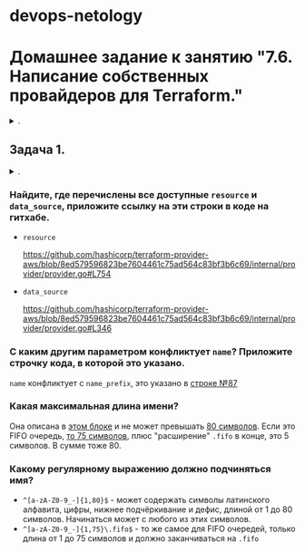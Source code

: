 devops-netology
===============

# Домашнее задание к занятию "7.6. Написание собственных провайдеров для Terraform."

<details><summary>.</summary>

> Бывает, что 
> * общедоступная документация по терраформ ресурсам не всегда достоверна,
> * в документации не хватает каких-нибудь правил валидации или неточно описаны параметры,
> * понадобиться использовать провайдер без официальной документации,
> * может возникнуть необходимость написать свой провайдер для системы используемой в ваших проектах.   

</details>  

## Задача 1. 

<details><summary>.</summary>

> Давайте потренируемся читать исходный код AWS провайдера, который можно склонировать от сюда: 
> [https://github.com/hashicorp/terraform-provider-aws.git](https://github.com/hashicorp/terraform-provider-aws.git).
> Просто найдите нужные ресурсы в исходном коде и ответы на вопросы станут понятны.  
> 
> 1. Найдите, где перечислены все доступные `resource` и `data_source`, приложите ссылку на эти строки в коде на гитхабе.   
> 1. Для создания очереди сообщений SQS используется ресурс `aws_sqs_queue` у которого есть параметр `name`. 
>     * С каким другим параметром конфликтует `name`? Приложите строчку кода, в которой это указано.
>     * Какая максимальная длина имени? 
>     * Какому регулярному выражению должно подчиняться имя? 

</details>  

### Найдите, где перечислены все доступные `resource` и `data_source`, приложите ссылку на эти строки в коде на гитхабе. 

  * `resource`
    
    https://github.com/hashicorp/terraform-provider-aws/blob/8ed579596823be7604461c75ad564c83bf3b6c69/internal/provider/provider.go#L754

  * `data_source`
    
    https://github.com/hashicorp/terraform-provider-aws/blob/8ed579596823be7604461c75ad564c83bf3b6c69/internal/provider/provider.go#L346

### С каким другим параметром конфликтует `name`? Приложите строчку кода, в которой это указано.

`name` конфликтует с `name_prefix`, это указано в [строке №87](https://github.com/hashicorp/terraform-provider-aws/blob/8ed579596823be7604461c75ad564c83bf3b6c69/internal/service/sqs/queue.go#L87)

### Какая максимальная длина имени? 

Она описана в [этом блоке](https://github.com/hashicorp/terraform-provider-aws/blob/8ed579596823be7604461c75ad564c83bf3b6c69/internal/service/sqs/queue.go#L424) и не может превышать [80 символов](https://github.com/hashicorp/terraform-provider-aws/blob/8ed579596823be7604461c75ad564c83bf3b6c69/internal/service/sqs/queue.go#L427). Если это FIFO очередь, [то 75 символов](https://github.com/hashicorp/terraform-provider-aws/blob/8ed579596823be7604461c75ad564c83bf3b6c69/internal/service/sqs/queue.go#L425), плюс "расширение" `.fifo` в конце, это 5 символов. В сумме тоже 80.

### Какому регулярному выражению должно подчиняться имя? 

* `^[a-zA-Z0-9_-]{1,80}$` - может содержать символы латинского алфавита, цифры, нижнее подчёркивание и дефис, длиной от 1 до 80 символов. Начинаться может с любого из этих символов.
* `^[a-zA-Z0-9_-]{1,75}\.fifo$` - то же самое для FIFO очередей, только длина от 1 до 75 символов и должно заканчиваться на `.fifo`

